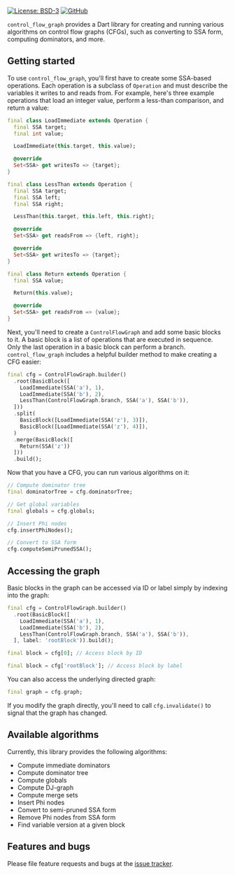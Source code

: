 [![License: BSD-3](https://img.shields.io/badge/license-BSD3-purple.svg)](https://opensource.org/licenses/BSD-3-Clause)
[![GitHub](https://img.shields.io/github/last-commit/ethanblake4/control_flow_graph)](https://github.com/ethanblake4/control_flow_graph)

`control_flow_graph` provides a Dart library for creating and running various algorithms on
control flow graphs (CFGs), such as converting to SSA form, computing dominators, and
more.

## Getting started

To use `control_flow_graph`, you'll first have to create some SSA-based operations.
Each operation is a subclass of `Operation` and must describe the variables it 
writes to and reads from. For example, here's three example operations that
load an integer value, perform a less-than comparison, and return a value:

```dart
final class LoadImmediate extends Operation {
  final SSA target;
  final int value;

  LoadImmediate(this.target, this.value);

  @override
  Set<SSA> get writesTo => {target};
}

final class LessThan extends Operation {
  final SSA target;
  final SSA left;
  final SSA right;

  LessThan(this.target, this.left, this.right);

  @override
  Set<SSA> get readsFrom => {left, right};

  @override
  Set<SSA> get writesTo => {target};
}

final class Return extends Operation {
  final SSA value;

  Return(this.value);

  @override
  Set<SSA> get readsFrom => {value};
}
```

Next, you'll need to create a `ControlFlowGraph` and add some basic blocks to it.
A basic block is a list of operations that are executed in sequence. Only the last
operation in a basic block can perform a branch. `control_flow_graph` includes
a helpful builder method to make creating a CFG easier:

```dart
final cfg = ControlFlowGraph.builder()
  .root(BasicBlock([
    LoadImmediate(SSA('a'), 1),
    LoadImmediate(SSA('b'), 2),
    LessThan(ControlFlowGraph.branch, SSA('a'), SSA('b')),
  ]))
  .split(
    BasicBlock([LoadImmediate(SSA('z'), 3)]),
    BasicBlock([LoadImmediate(SSA('z'), 4)]),
  )
  .merge(BasicBlock([
    Return(SSA('z'))
  ]))
  .build();
```

Now that you have a CFG, you can run various algorithms on it:

```dart
// Compute dominator tree
final dominatorTree = cfg.dominatorTree;

// Get global variables
final globals = cfg.globals;

// Insert Phi nodes
cfg.insertPhiNodes();

// Convert to SSA form
cfg.computeSemiPrunedSSA();
```

## Accessing the graph

Basic blocks in the graph can be accessed via ID or label simply by indexing
into the graph:

```dart
final cfg = ControlFlowGraph.builder()
  .root(BasicBlock([
    LoadImmediate(SSA('a'), 1),
    LoadImmediate(SSA('b'), 2),
    LessThan(ControlFlowGraph.branch, SSA('a'), SSA('b')),
  ], label: 'rootBlock')).build();

final block = cfg[0]; // Access block by ID

final block = cfg['rootBlock']; // Access block by label
```

You can also access the underlying directed graph:

```dart
final graph = cfg.graph;
```

If you modify the graph directly, you'll need to call `cfg.invalidate()` to
signal that the graph has changed.

## Available algorithms

Currently, this library provides the following algorithms:
  - Compute immediate dominators
  - Compute dominator tree
  - Compute globals
  - Compute DJ-graph
  - Compute merge sets
  - Insert Phi nodes
  - Convert to semi-pruned SSA form
  - Remove Phi nodes from SSA form
  - Find variable version at a given block

## Features and bugs

Please file feature requests and bugs at the [issue tracker][tracker].

[tracker]: https://github.com/ethanblake4/control_flow_graph/issues
